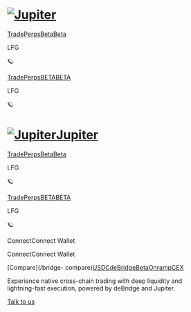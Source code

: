 # [![Jupiter](/svg/jupiter-logo.svg)](/)

[Trade](/)[PerpsBetaBeta](/perps)

LFG

🪐

[Trade](/)[PerpsBETABETA](/perps)

LFG

🪐

# [![Jupiter](/svg/jupiter-logo.svg)Jupiter](/)

[Trade](/)[PerpsBetaBeta](/perps)

LFG

🪐

[Trade](/)[PerpsBETABETA](/perps)

LFG

🪐

ConnectConnect Wallet

ConnectConnect Wallet

[Compare](/bridge-
compare)[USDC](/bridge/cctp)[deBridgeBeta](/bridge/debridge)[Onramp](/bridge/onramp)[CEX](/bridge/cex)

Experience native cross-chain trading with deep liquidity and  
lightning-fast execution, powered by deBridge and Jupiter.

[](https://discord.gg/jup)[](https://twitter.com/JupiterExchange)[](https://www.reddit.com/r/jupiterexchange)[](https://station.jup.ag/guides)

[ Talk to us](https://discord.gg/jup)

